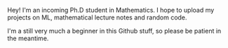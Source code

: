Hey! I'm an incoming Ph.D student in Mathematics. I hope to upload my projects on ML, mathematical lecture notes and random code.

I'm a still very much a beginner in this Github stuff, so please be patient in the meantime.
